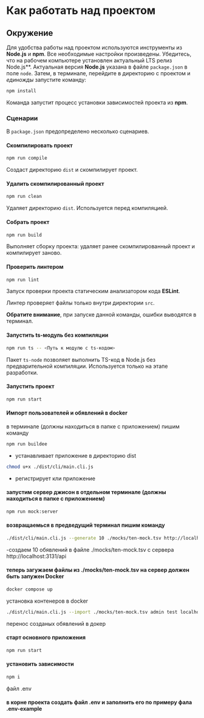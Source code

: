 # Как работать над проектом

## Окружение

Для удобства работы над проектом используются инструменты из **Node.js** и **npm**. Все необходимые настройки произведены. Убедитесь, что на рабочем компьютере установлен актуальный LTS релиз Node.js**. Актуальная версия **Node.js** указана в файле `package.json` в поле `node`. Затем, в терминале, перейдите в директорию с проектом и _единожды_ запустите команду:

```bash
npm install
```

Команда запустит процесс установки зависимостей проекта из **npm**.

### Сценарии

В `package.json` предопределено несколько сценариев.

#### Скомпилировать проект

```bash
npm run compile
```

Создаст директорию `dist` и скомпилирует проект.

#### Удалить скомпилированный проект

```bash
npm run clean
```

Удаляет директорию `dist`. Используется перед компиляцией.

#### Собрать проект

```bash
npm run build
```

Выполняет сборку проекта: удаляет ранее скомпилированный проект и компилирует заново.

#### Проверить линтером

```bash
npm run lint
```

Запуск проверки проекта статическим анализатором кода **ESLint**.

Линтер проверяет файлы только внутри директории `src`.

**Обратите внимание**, при запуске данной команды, ошибки выводятся в терминал.

#### Запустить ts-модуль без компиляции

```bash
npm run ts -- <Путь к модулю с ts-кодом>
```

Пакет `ts-node` позволяет выполнить TS-код в Node.js без предварительной компиляции. Используется только на этапе разработки.

#### Запустить проект

```bash
npm run start
```
#### Импорт пользователей и обявлений в docker

в терминале (должны находиться в папке с приложением) пишим команду
```bash
npm run buildee 
```
- устанавливает приложение в директорию dist
```bash
chmod u+x ./dist/cli/main.cli.js 
```
- регистрирует кли приложение

#### запустим сервер джисон в отдельном терминале (должны находиться в папке с приложением)
```bash
npm run mock:server
```
#### возвращаемься в предведущий терминал пишим команду
```bash
./dist/cli/main.cli.js --generate 10 ./mocks/ten-mock.tsv http://localhost:3131/api 
```
-создаем 10 обявлений в файле ./mocks/ten-mock.tsv с сервера http://localhost:3131/api

#### теперь загужаем файлы из ./mocks/ten-mock.tsv на сервер должен быть запужен Docker
```bash
docker compose up
```
установка контенеров в docker

```bash
./dist/cli/main.cli.js --import ./mocks/ten-mock.tsv admin test localhost six-sity-mongodb secret
```
перенос созданых обявлений в докер

#### старт основного приложения
```bash
npm run start
```



#### установить зависимости
```bash
npm i
```
файл .env

#### в корне проекта создать файл .env и заполнить его по примеру фала .env-example
